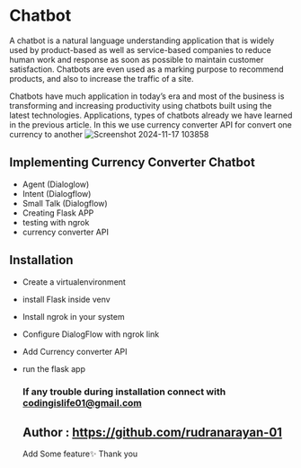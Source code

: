 # Chatbot 

A chatbot is a natural language understanding application that is widely used by product-based as well as service-based companies to reduce human work and response as soon as possible to maintain customer satisfaction. Chatbots are even used as a marking purpose to recommend products, and also to increase the traffic of a site.

Chatbots have much application in today’s era and most of the business is transforming and increasing productivity using chatbots built using the latest technologies. Applications, types of chatbots already we have learned in the previous article. In this we use currency converter API for convert one currency to another 
![Screenshot 2024-11-17 103858](https://github.com/user-attachments/assets/74fd5929-9faa-43ba-a8b6-c247363bcc65)

## Implementing Currency Converter Chatbot
- Agent (Dialoglow)
- Intent (Dialogflow)
- Small Talk (Dialogflow)
- Creating Flask APP
- testing with ngrok
- currency converter API

  
## Installation 
- Create a virtualenvironment
- install Flask inside venv
- Install ngrok in your system
- Configure DialogFlow with ngrok link
- Add Currency converter API
- run the flask app

  ### If any trouble during installation connect with codingislife01@gmail.com

  ## Author : https://github.com/rudranarayan-01

  Add Some feature✨
  Thank you

